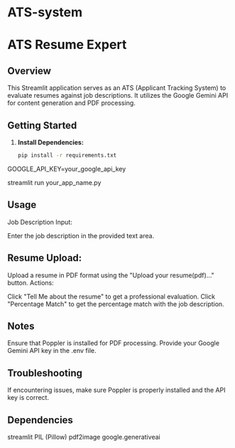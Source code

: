 # ATS-system
# ATS Resume Expert

## Overview

This Streamlit application serves as an ATS (Applicant Tracking System) to evaluate resumes against job descriptions. It utilizes the Google Gemini API for content generation and PDF processing.

## Getting Started

1. **Install Dependencies:**
   ```bash
   pip install -r requirements.txt
GOOGLE_API_KEY=your_google_api_key

streamlit run your_app_name.py

## Usage
Job Description Input:

Enter the job description in the provided text area.
## Resume Upload:

Upload a resume in PDF format using the "Upload your resume(pdf)..." button.
Actions:

Click "Tell Me about the resume" to get a professional evaluation.
Click "Percentage Match" to get the percentage match with the job description.
## Notes
Ensure that Poppler is installed for PDF processing.
Provide your Google Gemini API key in the .env file.
## Troubleshooting
If encountering issues, make sure Poppler is properly installed and the API key is correct.
## Dependencies
streamlit
PIL (Pillow)
pdf2image
google.generativeai
